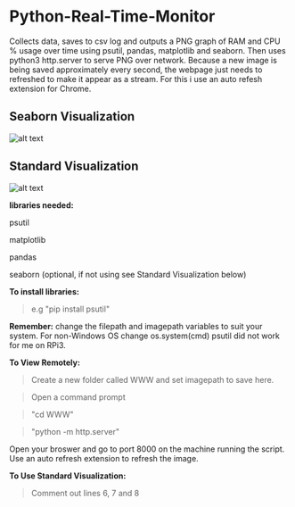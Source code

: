 # Python-Real-Time-Monitor
Collects data, saves to csv log and outputs a PNG graph of RAM and CPU % usage over time 
using psutil, pandas, matplotlib and seaborn. 
Then uses python3 http.server to serve PNG over network.
Because a new image is being saved approximately every second, the webpage just needs to refreshed to make it appear as a stream.
For this i use an auto refesh extension for Chrome.

## Seaborn Visualization

![alt text](https://github.com/BobbyLeonard/Python-Utilisation-Monitor/blob/master/monitorseaborn.jpg)

## Standard Visualization

![alt text](https://github.com/BobbyLeonard/Python-Utilisation-Monitor/blob/master/monitor.jpg)

**libraries needed:**

  psutil
  
  matplotlib
  
  pandas
  
  seaborn (optional, if not using see Standard Visualization below)
  
**To install libraries:** 

>e.g "pip install psutil"

**Remember:** change the filepath and imagepath variables to suit your system.
For non-Windows OS change os.system(cmd)
psutil did not work for me on RPi3.

**To View Remotely:**

  >Create a new folder called WWW and set imagepath to save here.
  
  >Open a command prompt
  
  >"cd WWW"
    
  >"python -m http.server"
  
  Open your broswer and go to port 8000 on the machine running the script.
  Use an auto refresh extension to refresh the image.
  
  **To Use Standard Visualization:**
  
>Comment out lines 6, 7 and 8
